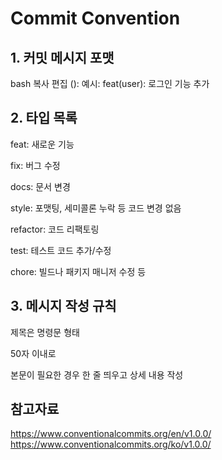 # Commit Convention

## 1. 커밋 메시지 포맷
bash
복사
편집
<type>(<scope>): <message>
예시: feat(user): 로그인 기능 추가

## 2. 타입 목록
feat: 새로운 기능

fix: 버그 수정

docs: 문서 변경

style: 포맷팅, 세미콜론 누락 등 코드 변경 없음

refactor: 코드 리팩토링

test: 테스트 코드 추가/수정

chore: 빌드나 패키지 매니저 수정 등

## 3. 메시지 작성 규칙
제목은 명령문 형태

50자 이내로

본문이 필요한 경우 한 줄 띄우고 상세 내용 작성


## 참고자료
https://www.conventionalcommits.org/en/v1.0.0/
https://www.conventionalcommits.org/ko/v1.0.0/
